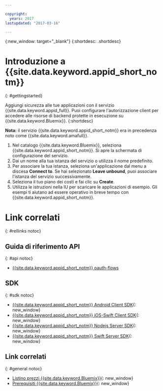 ```yaml
---

copyright:
  years: 2017
lastupdated: "2017-03-16"

---
```


{:new_window: target="_blank"}
{:shortdesc: .shortdesc}

# Introduzione a {{site.data.keyword.appid_short_notm}}
{: #gettingstarted}

Aggiungi sicurezza alle tue applicazioni con il servizio {{site.data.keyword.appid_full}}. Puoi configurare l'autorizzazione client per accedere alle risorse di backend protette in esecuzione su {{site.data.keyword.Bluemix}}.
{:shortdesc}

**Nota:** il servizio {{site.data.keyword.appid_short_notm}} era in precedenza noto come {{site.data.keyword.amafull}}.


1. Nel catalogo {{site.data.keyword.Bluemix}}, seleziona {{site.data.keyword.appid_short_notm}}. Si apre la schermata di configurazione del servizio.
2. Dai un nome alla tua istanza del servizio o utilizza il nome predefinito.
3. Per associare la tua istanza, seleziona un'applicazione dal menu a discesa **Connect to**. Se hai selezionato **Leave unbound**, puoi associare l'istanza del servizio successivamente.
4. Seleziona il tuo piano dei costi e fai clic su **Create**.
5. Utilizza le istruzioni nella IU per scaricare le applicazioni di esempio. Gli esempi ti aiutano ad essere operativo in breve tempo con {{site.data.keyword.appid_short_notm}}.





# Link correlati
{: #rellinks notoc}

## Guida di riferimento API
{: #api notoc}

* [{{site.data.keyword.appid_short_notm}} oauth-flows](http://mobileclientaccess.stage1.mybluemix.net/swagger-ui/#!/Authorization_Server_V3/authorization)

## SDK
{: #sdk notoc}

* [{{site.data.keyword.appid_short_notm}} Android Client SDK](https://github.com/ibm-cloud-security/appid-clientsdk-android){: new_window}
* [{{site.data.keyword.appid_short_notm}} iOS-Swift Client SDK](https://github.com/ibm-cloud-security/appid-clientsdk-swift){: new_window}
* [{{site.data.keyword.appid_short_notm}} Nodejs Server SDK](https://github.com/ibm-cloud-security/appid-serversdk-nodejs){: new_window}
* [{{site.data.keyword.appid_short_notm}} Swift Server SDK](https://github.com/ibm-cloud-security/appid-serversdk-swift){: new_window}


<!---## Tutorials and Samples
{: #samples notoc}--->



## Link correlati
{: #general notoc}
* [Listino prezzi {{site.data.keyword.Bluemix}}](https://www.ng.bluemix.net/#/pricing){: new_window}
* [Prerequisiti {{site.data.keyword.Bluemix}}](https://developer.ibm.com/bluemix/support/#prereqs){: new_window}

